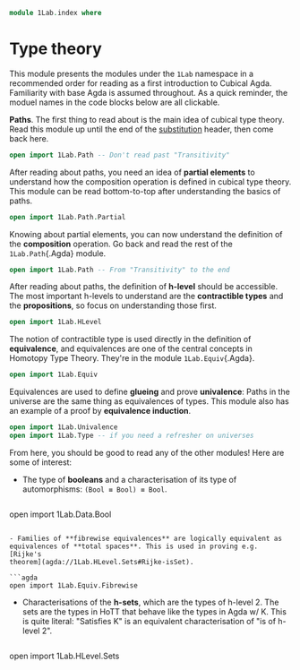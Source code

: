 ```agda
module 1Lab.index where
```

# Type theory

This module presents the modules under the `1Lab` namespace in a
recommended order for reading as a first introduction to Cubical Agda.
Familiarity with base Agda is assumed throughout. As a quick reminder,
the moduel names in the code blocks below are all clickable.

**Paths**. The first thing to read about is the main idea of cubical
type theory. Read this module up until the end of the [substitution]
header, then come back here.

[substitution]: 1Lab.Path.html#substitution

```agda
open import 1Lab.Path -- Don't read past "Transitivity"
```

After reading about paths, you need an idea of **partial elements**
to understand how the composition operation is defined in cubical type
theory. This module can be read bottom-to-top after understanding the
basics of paths.

```agda
open import 1Lab.Path.Partial
```

Knowing about partial elements, you can now understand the definition of
the **composition** operation. Go back and read the rest of the
`1Lab.Path`{.Agda} module.

```agda
open import 1Lab.Path -- From "Transitivity" to the end
```

After reading about paths, the definition of **h-level** should be
accessible. The most important h-levels to understand are the
**contractible types** and the **propositions**, so focus on
understanding those first.

```agda
open import 1Lab.HLevel
```

The notion of contractible type is used directly in the definition of
**equivalence**, and equivalences are one of the central concepts in
Homotopy Type Theory. They're in the module `1Lab.Equiv`{.Agda}.

```agda
open import 1Lab.Equiv
```

Equivalences are used to define **glueing** and prove **univalence**:
Paths in the universe are the same thing as equivalences of types. This
module also has an example of a proof by **equivalence induction**.

```agda
open import 1Lab.Univalence
open import 1Lab.Type -- if you need a refresher on universes
```

From here, you should be good to read any of the other modules! Here are
some of interest:

- The type of **booleans** and a characterisation of its type of
automorphisms: `(Bool ≡ Bool) ≡ Bool`.

  ```agda
open import 1Lab.Data.Bool
  ```

- Families of **fibrewise equivalences** are logically equivalent as
equivalences of **total spaces**. This is used in proving e.g. [Rijke's
theorem](agda://1Lab.HLevel.Sets#Rijke-isSet).

  ```agda
open import 1Lab.Equiv.Fibrewise
  ```

- Characterisations of the **h-sets**, which are the types of h-level 2.
The sets are the types in HoTT that behave like the types in Agda w/ K.
This is quite literal: "Satisfies K" is an equivalent characterisation
of "is of h-level 2".

  ```agda
open import 1Lab.HLevel.Sets
  ```
